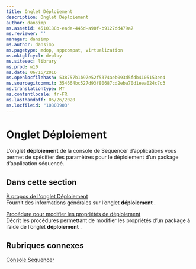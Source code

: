 ```yaml
---
title: Onglet Déploiement
description: Onglet Déploiement
author: dansimp
ms.assetid: 4510188b-eade-445d-a90f-b9127dd479a7
ms.reviewer: ''
manager: dansimp
ms.author: dansimp
ms.pagetype: mdop, appcompat, virtualization
ms.mktglfcycl: deploy
ms.sitesec: library
ms.prod: w10
ms.date: 06/16/2016
ms.openlocfilehash: 538757b1b97e52f5374aeb093d5fdb4105153ee4
ms.sourcegitcommit: 354664bc527d93f80687cd2eba70d1eea024c7c3
ms.translationtype: MT
ms.contentlocale: fr-FR
ms.lasthandoff: 06/26/2020
ms.locfileid: "10808903"
---
```

# Onglet Déploiement


L’onglet **déploiement** de la console de Sequencer d’applications vous permet de spécifier des paramètres pour le déploiement d’un package d’application séquencé.

## Dans cette section


<a href="" id="about-the-deployment-tab"></a>[À propos de l'onglet Déploiement](about-the-deployment-tab.md)  
Fournit des informations générales sur l’onglet **déploiement** .

<a href="" id="how-to-change-deployment-properties"></a>[Procédure pour modifier les propriétés de déploiement](how-to-change-deployment-properties.md)  
Décrit les procédures permettant de modifier les propriétés d’un package à l’aide de l’onglet **déploiement** .

## Rubriques connexes


[Console Sequencer](sequencer-console.md)

 

 





